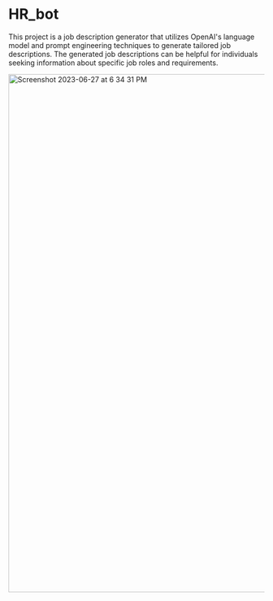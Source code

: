 # HR_bot
This project is a job description generator that utilizes OpenAI's language model and prompt engineering techniques to generate tailored job descriptions. The generated job descriptions can be helpful for individuals seeking information about specific job roles and requirements.


<img width="1018" alt="Screenshot 2023-06-27 at 6 34 31 PM" src="https://github.com/KamranNiroomand/HR_bot/assets/95174740/39a2621a-cd0a-42d2-ba54-9bc282e2119c">
